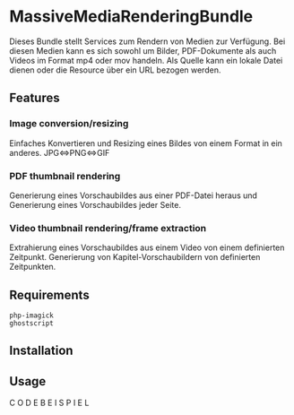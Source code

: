 # MassiveMediaRenderingBundle
Dieses Bundle stellt Services zum Rendern von Medien zur Verfügung. Bei diesen Medien kann es sich sowohl um Bilder, PDF-Dokumente als auch Videos im Format mp4 oder mov handeln.
Als Quelle kann ein lokale Datei dienen oder die Resource über ein URL bezogen werden. 

## Features
### Image conversion/resizing
Einfaches Konvertieren und Resizing eines Bildes von einem Format in ein anderes. JPG<=>PNG<=>GIF

### PDF thumbnail rendering
Generierung eines Vorschaubildes aus einer PDF-Datei heraus und Generierung eines Vorschaubildes jeder Seite.

### Video thumbnail rendering/frame extraction
Extrahierung eines Vorschaubildes aus einem Video von einem definierten Zeitpunkt.
Generierung von Kapitel-Vorschaubildern von definierten Zeitpunkten.

## Requirements

    php-imagick
    ghostscript

## Installation

## Usage

C O D E B E I S P I E L
